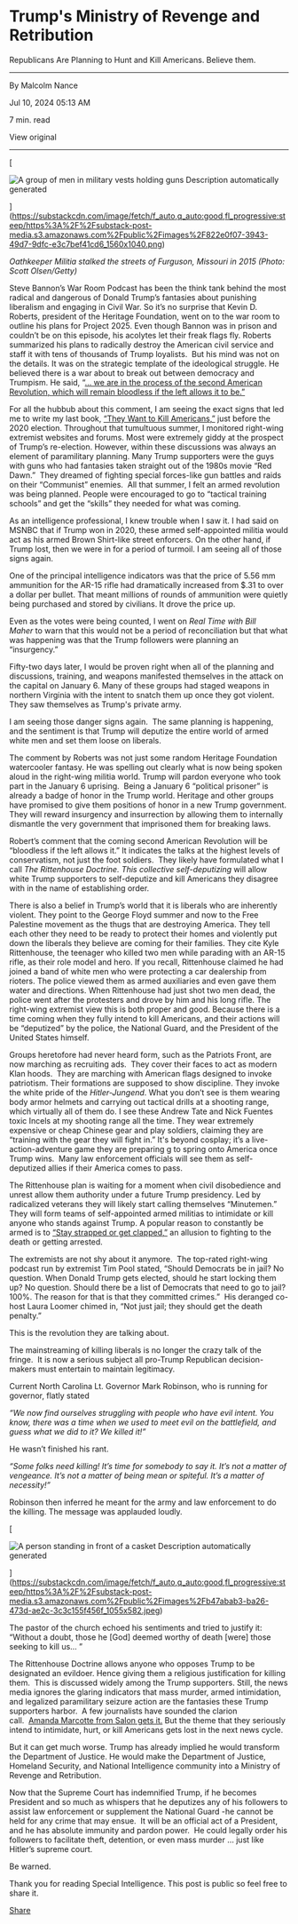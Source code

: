 # Trump's Ministry of Revenge and Retribution

Republicans Are Planning to Hunt and Kill Americans. Believe them.

---

By Malcolm Nance

Jul 10, 2024 05:13 AM

7 min. read

View original

---

[

![A group of men in military vests holding guns
Description automatically generated](https://substackcdn.com/image/fetch/w_1456,c_limit,f_auto,q_auto:good,fl_progressive:steep/https%3A%2F%2Fsubstack-post-media.s3.amazonaws.com%2Fpublic%2Fimages%2F822e0f07-3943-49d7-9dfc-e3c7bef41cd6_1560x1040.png "A group of men in military vests holding guns
Description automatically generated")

](https://substackcdn.com/image/fetch/f_auto,q_auto:good,fl_progressive:steep/https%3A%2F%2Fsubstack-post-media.s3.amazonaws.com%2Fpublic%2Fimages%2F822e0f07-3943-49d7-9dfc-e3c7bef41cd6_1560x1040.png)

_Oathkeeper Militia stalked the streets of Furguson, Missouri in 2015 (Photo: Scott Olsen/Getty)_

Steve Bannon’s War Room Podcast has been the think tank behind the most radical and dangerous of Donald Trump’s fantasies about punishing liberalism and engaging in Civil War. So it’s no surprise that Kevin D. Roberts, president of the Heritage Foundation, went on to the war room to outline his plans for Project 2025. Even though Bannon was in prison and couldn’t be on this episode, his acolytes let their freak flags fly. Roberts summarized his plans to radically destroy the American civil service and staff it with tens of thousands of Trump loyalists.  But his mind was not on the details. It was on the strategic template of the ideological struggle. He believed there is a war about to break out between democracy and Trumpism. He said, “[… we are in the process of the second American Revolution, which will remain bloodless if the left allows it to be.”](https://www.nytimes.com/2024/07/03/us/politics/heritage-foundation-2025-policy-america.html#:~:text=The%20president%20of%20the%20Heritage%20Foundation%2C%20a%20right%2Dwing%20think,bloodless%20if%20the%20left%20allows)

For all the hubbub about this comment, I am seeing the exact signs that led me to write my last book, [“They Want to Kill Americans,”](https://www.amazon.com/They-Want-Kill-Americans-Terrorists/dp/1250279003) just before the 2020 election. Throughout that tumultuous summer, I monitored right-wing extremist websites and forums. Most were extremely giddy at the prospect of Trump’s re-election. However, within these discussions was always an element of paramilitary planning. Many Trump supporters were the guys with guns who had fantasies taken straight out of the 1980s movie “Red Dawn.”  They dreamed of fighting special forces-like gun battles and raids on their “Communist” enemies.  All that summer, I felt an armed revolution was being planned. People were encouraged to go to “tactical training schools” and get the “skills” they needed for what was coming.

As an intelligence professional, I knew trouble when I saw it. I had said on MSNBC that if Trump won in 2020, these armed self-appointed militia would act as his armed Brown Shirt-like street enforcers. On the other hand, if Trump lost, then we were in for a period of turmoil. I am seeing all of those signs again.

One of the principal intelligence indicators was that the price of 5.56 mm ammunition for the AR-15 rifle had dramatically increased from $.31 to over a dollar per bullet. That meant millions of rounds of ammunition were quietly being purchased and stored by civilians. It drove the price up.

Even as the votes were being counted, I went on _Real Time with Bill Maher_ to warn that this would not be a period of reconciliation but that what was happening was that the Trump followers were planning an “insurgency.” 

Fifty-two days later, I would be proven right when all of the planning and discussions, training, and weapons manifested themselves in the attack on the capital on January 6. Many of these groups had staged weapons in northern Virginia with the intent to snatch them up once they got violent. They saw themselves as Trump's private army. 

I am seeing those danger signs again.  The same planning is happening, and the sentiment is that Trump will deputize the entire world of armed white men and set them loose on liberals.

The comment by Roberts was not just some random Heritage Foundation watercooler fantasy. He was spelling out clearly what is now being spoken aloud in the right-wing militia world. Trump will pardon everyone who took part in the January 6 uprising.  Being a January 6 “political prisoner” is already a badge of honor in the Trump world. Heritage and other groups have promised to give them positions of honor in a new Trump government. They will reward insurgency and insurrection by allowing them to internally dismantle the very government that imprisoned them for breaking laws.

Robert’s comment that the coming second American Revolution will be “bloodless if the left allows it.” It indicates the talks at the highest levels of conservatism, not just the foot soldiers.  They likely have formulated what I call _The Rittenhouse Doctrine. This collective self-deputizing_ will allow white Trump supporters to self-deputize and kill Americans they disagree with in the name of establishing order.

There is also a belief in Trump’s world that it is liberals who are inherently violent. They point to the George Floyd summer and now to the Free Palestine movement as the thugs that are destroying America. They tell each other they need to be ready to protect their homes and violently put down the liberals they believe are coming for their families. They cite Kyle Rittenhouse, the teenager who killed two men while parading with an AR-15 rifle, as their role model and hero. If you recall, Rittenhouse claimed he had joined a band of white men who were protecting a car dealership from rioters. The police viewed them as armed auxiliaries and even gave them water and directions. When Rittenhouse had just shot two men dead, the police went after the protesters and drove by him and his long rifle. The right-wing extremist view this is both proper and good. Because there is a time coming when they fully intend to kill Americans, and their actions will be “deputized” by the police, the National Guard, and the President of the United States himself. 

Groups heretofore had never heard form, such as the Patriots Front, are now marching as recruiting ads.  They cover their faces to act as modern Klan hoods.  They are marching with American flags designed to invoke patriotism. Their formations are supposed to show discipline. They invoke the white pride of the _Hitler-Jungend_. What you don’t see is them wearing body armor helmets and carrying out tactical drills at a shooting range, which virtually all of them do. I see these Andrew Tate and Nick Fuentes toxic Incels at my shooting range all the time. They wear extremely expensive or cheap Chinese gear and play soldiers, claiming they are “training with the gear they will fight in.” It's beyond cosplay; it’s a live-action-adventure game they are preparing g to spring onto America once Trump wins.  Many law enforcement officials will see them as self-deputized allies if their America comes to pass.

The Rittenhouse plan is waiting for a moment when civil disobedience and unrest allow them authority under a future Trump presidency. Led by radicalized veterans they will likely start calling themselves “Minutemen.” They will form teams of self-appointed armed militias to intimidate or kill anyone who stands against Trump. A popular reason to constantly be armed is to [“Stay strapped or get clapped,”](https://prospect.org/politics/2024-03-20-stay-strapped-or-get-clapped/) an allusion to fighting to the death or getting arrested. 

The extremists are not shy about it anymore.  The top-rated right-wing podcast run by extremist Tim Pool stated, “Should Democrats be in jail? No question. When Donald Trump gets elected, should he start locking them up? No question. Should there be a list of Democrats that need to go to jail? 100%. The reason for that is that they committed crimes.”  His deranged co-host Laura Loomer chimed in, “Not just jail; they should get the death penalty.”

This is the revolution they are talking about.

The mainstreaming of killing liberals is no longer the crazy talk of the fringe.  It is now a serious subject all pro-Trump Republican decision-makers must entertain to maintain legitimacy. 

Current North Carolina Lt. Governor Mark Robinson, who is running for governor, flatly stated

_“We now find ourselves struggling with people who have evil intent. You know, there was a time when we used to meet evil on the battlefield, and guess what we did to it? We killed it!”_

He wasn’t finished his rant.  

_“Some folks need killing! It’s time for somebody to say it. It’s not a matter of vengeance. It’s not a matter of being mean or spiteful. It’s a matter of necessity!”_

Robinson then inferred he meant for the army and law enforcement to do the killing. The message was applauded loudly. 

[

![A person standing in front of a casket
Description automatically generated](https://substackcdn.com/image/fetch/w_1456,c_limit,f_auto,q_auto:good,fl_progressive:steep/https%3A%2F%2Fsubstack-post-media.s3.amazonaws.com%2Fpublic%2Fimages%2Fb47abab3-ba26-473d-ae2c-3c3c155f456f_1055x582.jpeg "A person standing in front of a casket
Description automatically generated")

](https://substackcdn.com/image/fetch/f_auto,q_auto:good,fl_progressive:steep/https%3A%2F%2Fsubstack-post-media.s3.amazonaws.com%2Fpublic%2Fimages%2Fb47abab3-ba26-473d-ae2c-3c3c155f456f_1055x582.jpeg)

The pastor of the church echoed his sentiments and tried to justify it: “Without a doubt, those he [God] deemed worthy of death [were] those seeking to kill us… ” 

The Rittenhouse Doctrine allows anyone who opposes Trump to be designated an evildoer. Hence giving them a religious justification for killing them.  This is discussed widely among the Trump supporters. Still, the news media ignores the glaring indicators that mass murder, armed intimidation, and legalized paramilitary seizure action are the fantasies these Trump supporters harbor.  A few journalists have sounded the clarion call.  [Amanda Marcotte from Salon gets it.](https://www.salon.com/2024/07/08/some-folks-need-killing-people-must-take-maga-of-violence-literally-and-seriously/) But the theme that they seriously intend to intimidate, hurt, or kill Americans gets lost in the next news cycle.

But it can get much worse. Trump has already implied he would transform the Department of Justice. He would make the Department of Justice, Homeland Security, and National Intelligence community into a Ministry of Revenge and Retribution.

Now that the Supreme Court has indemnified Trump, if he becomes President and so much as whispers that he deputizes any of his followers to assist law enforcement or supplement the National Guard -he cannot be held for any crime that may ensue.  It will be an official act of a President, and he has absolute immunity and pardon power.  He could legally order his followers to facilitate theft, detention, or even mass murder … just like Hitler’s supreme court.

Be warned.

Thank you for reading Special Intelligence. This post is public so feel free to share it.

[Share](https://malcolmnance.substack.com/p/trumps-ministry-of-revenge-and-retribution?utm_source=substack&utm_medium=email&utm_content=share&action=share&token=eyJ1c2VyX2lkIjoxMjMwNTgyMiwicG9zdF9pZCI6MTQ2NDY3NjM3LCJpYXQiOjE3MjA2MjI0NjcsImV4cCI6MTcyMzIxNDQ2NywiaXNzIjoicHViLTEyMjcyNzgiLCJzdWIiOiJwb3N0LXJlYWN0aW9uIn0.a5wXUUWk_YbDHIBeWjBlcTBXEQssQcIEaHPQt4SjriQ)